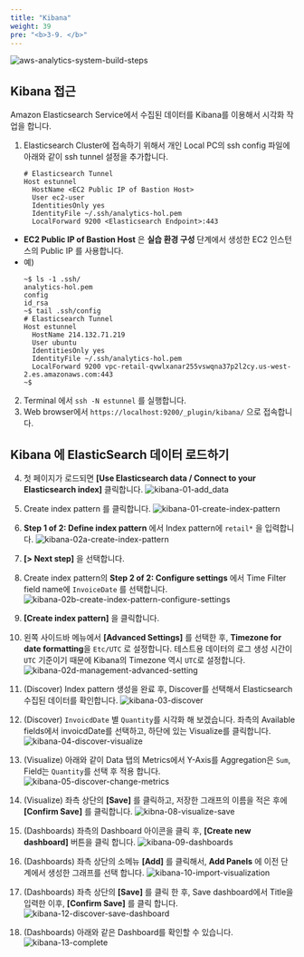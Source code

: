 ```yaml
---
title: "Kibana"
weight: 39
pre: "<b>3-9. </b>"
---
```


![aws-analytics-system-build-steps](/analytics-on-aws/images/aws-analytics-system-build-steps.svg)

## Kibana 접근

Amazon Elasticsearch Service에서 수집된 데이터를 Kibana를 이용해서 시각화 작업을 합니다.

1. Elasticsearch Cluster에 접속하기 위해서 개인 Local PC의 ssh config 파일에 아래와 같이 ssh tunnel 설정을 추가합니다.
    ```shell script
    # Elasticsearch Tunnel
    Host estunnel
      HostName <EC2 Public IP of Bastion Host>
      User ec2-user
      IdentitiesOnly yes
      IdentityFile ~/.ssh/analytics-hol.pem
      LocalForward 9200 <Elasticsearch Endpoint>:443
    ```
  + **EC2 Public IP of Bastion Host** 은 **실습 환경 구성** 단계에서 생성한 EC2 인스턴스의 Public IP 를 사용합니다.
  + 예)
    ```shell script
    ~$ ls -1 .ssh/
    analytics-hol.pem
    config
    id_rsa
    ~$ tail .ssh/config
    # Elasticsearch Tunnel
    Host estunnel
      HostName 214.132.71.219
      User ubuntu
      IdentitiesOnly yes
      IdentityFile ~/.ssh/analytics-hol.pem
      LocalForward 9200 vpc-retail-qvwlxanar255vswqna37p2l2cy.us-west-2.es.amazonaws.com:443
    ~$
    ```
2. Terminal 에서 `ssh -N estunnel` 를 실행합니다.
3. Web browser에서 `https://localhost:9200/_plugin/kibana/` 으로 접속합니다.


## Kibana 에 ElasticSearch 데이터 로드하기
4. 첫 페이지가 로드되면 **\[Use Elasticsearch data / Connect to your Elasticsearch index\]** 클릭합니다.
![kibana-01-add_data](/analytics-on-aws/images/kibana-01-add_data.png)
1. Create index pattern 를 클릭합니다.
![kibana-01-create-index-pattern](/analytics-on-aws/images/kibana-01-create-index-pattern.png)
2. **Step 1 of 2: Define index pattern** 에서
Index pattern에 `retail*` 을 입력합니다.
![kibana-02a-create-index-pattern](/analytics-on-aws/images/kibana-02a-create-index-pattern.png)
1. **\[> Next step\]** 을 선택합니다.
2. Create index pattern의 **Step 2 of 2: Configure settings** 에서
Time Filter field name에 `InvoiceDate` 를 선택합니다.
![kibana-02b-create-index-pattern-configure-settings](/analytics-on-aws/images/kibana-02b-create-index-pattern-configure-settings.png)
8. **\[Create index pattern\]** 을 클릭합니다.


9. 왼쪽 사이드바 메뉴에서 **\[Advanced Settings\]** 를 선택한 후, **Timezone for date formatting**을 `Etc/UTC` 로 설정합니다. 테스트용 데이터의 로그 생성 시간이 `UTC` 기준이기 때문에 Kibana의 Timezone 역시 `UTC`로 설정합니다.
![kibana-02d-management-advanced-setting](/analytics-on-aws/images/kibana-02d-management-advanced-setting.png)
10. (Discover) Index pattern 생성을 완료 후, Discover를 선택해서 Elasticsearch 수집된 데이터를 확인합니다.
![kibana-03-discover](/analytics-on-aws/images/kibana-03-discover.png)
11. (Discover) `InvoicdDate` 별 `Quantity`를 시각화 해 보겠습니다. 좌측의 Available fields에서 invoicdDate를
선택하고, 하단에 있는 Visualize를 클릭합니다.
![kibana-04-discover-visualize](/analytics-on-aws/images/kibana-04-discover-visualize.png)
12. (Visualize) 아래와 같이 Data 탭의 Metrics에서 Y-Axis를 Aggregation은 `Sum`, Field는 `Quantity`를 선택 후 적용 합니다.
![kibana-05-discover-change-metrics](/analytics-on-aws/images/kibana-05-discover-change-metrics.png)
13. (Visualize) 좌측 상단의 **\[Save\]** 를 클릭하고, 저장한 그래프의 이름을 적은 후에 **\[Confirm Save\]** 를 클릭합니다.
![kibna-08-visualize-save](/analytics-on-aws/images/kibana-08-visualize-save.png)
14. (Dashboards) 좌측의 Dashboard 아이콘을 클릭 후, **\[Create new dashboard\]** 버튼을 클릭 합니다.
![kibana-09-dashboards](/analytics-on-aws/images/kibana-09-dashboards.png)
15. (Dashboards) 좌측 상단의 소메뉴 **\[Add\]** 를 클릭해서, **Add Panels** 에 이전 단계에서 생성한 그래프를 선택 합니다.
![kibana-10-import-visualization](/analytics-on-aws/images/kibana-10-import-visualization.png)
16. (Dashboards) 좌측 상단의 **\[Save\]** 를 클릭 한 후, Save dashboard에서 Title을 입력한 이후, **\[Confirm Save\]** 를 클릭 합니다.
![kibana-12-discover-save-dashboard](/analytics-on-aws/images/kibana-12-discover-save-dashboard.png)
17. (Dashboards) 아래와 같은 Dashboard를 확인할 수 있습니다.
![kibana-13-complete](/analytics-on-aws/images/kibana-13-complete.png)

